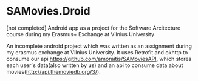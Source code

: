 # SAMovies.Droid
[not completed] Android app as a project for the Software Arcitecture course during my Erasmus+ Exchange at Vilnius University

An incomplete android project which was written as an assignment during my erasmus exchange at Vilnius University.
It uses Retrofit and okhttp to consume our api https://github.com/amoraitis/SAMoviesAPI, which stores each user´s data(also written by us) and an api to consume data about movies(http://api.themoviedb.org/3/).
